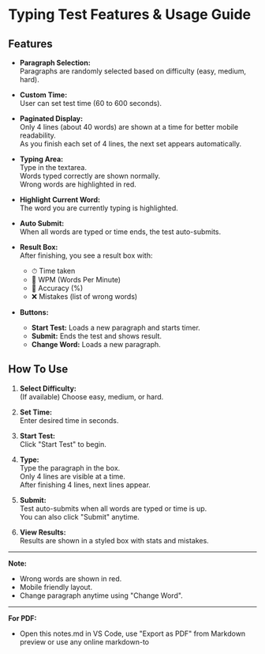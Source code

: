 # Typing Test Features & Usage Guide

## Features

- **Paragraph Selection:**  
  Paragraphs are randomly selected based on difficulty (easy, medium, hard).

- **Custom Time:**  
  User can set test time (60 to 600 seconds).

- **Paginated Display:**  
  Only 4 lines (about 40 words) are shown at a time for better mobile readability.  
  As you finish each set of 4 lines, the next set appears automatically.

- **Typing Area:**  
  Type in the textarea.  
  Words typed correctly are shown normally.  
  Wrong words are highlighted in red.

- **Highlight Current Word:**  
  The word you are currently typing is highlighted.

- **Auto Submit:**  
  When all words are typed or time ends, the test auto-submits.

- **Result Box:**  
  After finishing, you see a result box with:
  - ⏱ Time taken
  - 📄 WPM (Words Per Minute)
  - 🎯 Accuracy (%)
  - ❌ Mistakes (list of wrong words)

- **Buttons:**  
  - **Start Test:** Loads a new paragraph and starts timer.
  - **Submit:** Ends the test and shows result.
  - **Change Word:** Loads a new paragraph.

## How To Use

1. **Select Difficulty:**  
   (If available) Choose easy, medium, or hard.

2. **Set Time:**  
   Enter desired time in seconds.

3. **Start Test:**  
   Click "Start Test" to begin.

4. **Type:**  
   Type the paragraph in the box.  
   Only 4 lines are visible at a time.  
   After finishing 4 lines, next lines appear.

5. **Submit:**  
   Test auto-submits when all words are typed or time is up.  
   You can also click "Submit" anytime.

6. **View Results:**  
   Results are shown in a styled box with stats and mistakes.

---

**Note:**  
- Wrong words are shown in red.  
- Mobile friendly layout.  
- Change paragraph anytime using "Change Word".

---

**For PDF:**  
- Open this notes.md in VS Code, use "Export as PDF" from Markdown preview or use any online markdown-to